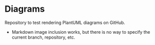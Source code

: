 # Diagrams

Repository to test rendering PlantUML diagrams on GitHub.

 * Markdown image inclusion works, but there is no way to specify the current 
   branch, repository, etc.

<!-- Try using a regular HTML img tag -->
<img custom="attribute" href="http://s.plantuml.com/imgw/class-diagram-fpb0kahy.png" />


